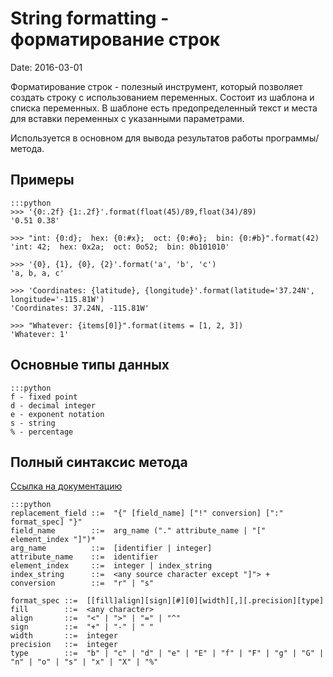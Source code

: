 # String formatting - форматирование строк
Date: 2016-03-01

Форматирование строк - полезный инструмент, который позволяет создать строку с использованием переменных. Состоит из шаблона и списка переменных. В шаблоне есть предопределенный текст и места для вставки переменных с указанными параметрами.

Используется в основном для вывода результатов работы программы/метода.

## Примеры

    :::python
    >>> '{0:.2f} {1:.2f}'.format(float(45)/89,float(34)/89)
    '0.51 0.38'
    
    >>> "int: {0:d};  hex: {0:#x};  oct: {0:#o};  bin: {0:#b}".format(42)
    'int: 42;  hex: 0x2a;  oct: 0o52;  bin: 0b101010'
    
    >>> '{0}, {1}, {0}, {2}'.format('a', 'b', 'c')
    'a, b, a, c'
    
    >>> 'Coordinates: {latitude}, {longitude}'.format(latitude='37.24N', longitude='-115.81W')
    'Coordinates: 37.24N, -115.81W'
    
    >>> "Whatever: {items[0]}".format(items = [1, 2, 3])
    'Whatever: 1'

## Основные типы данных

    :::python
    f - fixed point
    d - decimal integer
    e - exponent notation
    s - string
    % - percentage

## Полный синтаксис метода

[Ссылка на документацию](https://docs.python.org/2/library/string.html#format-string-syntax)

    :::python
    replacement_field ::=  "{" [field_name] ["!" conversion] [":" format_spec] "}"
    field_name        ::=  arg_name ("." attribute_name | "[" element_index "]")*
    arg_name          ::=  [identifier | integer]
    attribute_name    ::=  identifier
    element_index     ::=  integer | index_string
    index_string      ::=  <any source character except "]"> +
    conversion        ::=  "r" | "s"
    
    format_spec ::=  [[fill]align][sign][#][0][width][,][.precision][type]
    fill        ::=  <any character>
    align       ::=  "<" | ">" | "=" | "^"
    sign        ::=  "+" | "-" | " "
    width       ::=  integer
    precision   ::=  integer
    type        ::=  "b" | "c" | "d" | "e" | "E" | "f" | "F" | "g" | "G" | "n" | "o" | "s" | "x" | "X" | "%"



